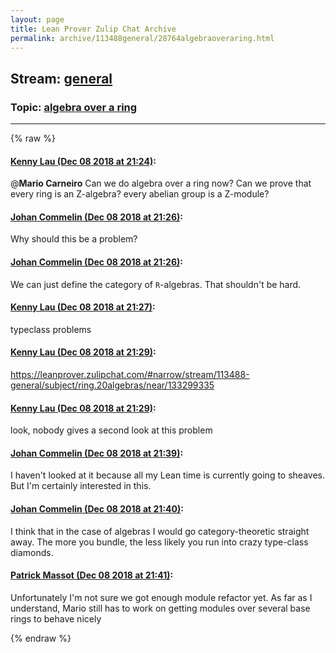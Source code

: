 ```yaml
---
layout: page
title: Lean Prover Zulip Chat Archive 
permalink: archive/113488general/28764algebraoveraring.html
---
```


## Stream: [general](index.html)
### Topic: [algebra over a ring](28764algebraoveraring.html)

---


{% raw %}
#### [ Kenny Lau (Dec 08 2018 at 21:24)](https://leanprover.zulipchat.com/#narrow/stream/113488-general/topic/algebra%20over%20a%20ring/near/151193725):
@**Mario Carneiro** Can we do algebra over a ring now? Can we prove that every ring is an Z-algebra? every abelian group is a Z-module?

#### [ Johan Commelin (Dec 08 2018 at 21:26)](https://leanprover.zulipchat.com/#narrow/stream/113488-general/topic/algebra%20over%20a%20ring/near/151193798):
Why should this be a problem?

#### [ Johan Commelin (Dec 08 2018 at 21:26)](https://leanprover.zulipchat.com/#narrow/stream/113488-general/topic/algebra%20over%20a%20ring/near/151193803):
We can just define the category of `R`-algebras. That shouldn't be hard.

#### [ Kenny Lau (Dec 08 2018 at 21:27)](https://leanprover.zulipchat.com/#narrow/stream/113488-general/topic/algebra%20over%20a%20ring/near/151193819):
typeclass problems

#### [ Kenny Lau (Dec 08 2018 at 21:29)](https://leanprover.zulipchat.com/#narrow/stream/113488-general/topic/algebra%20over%20a%20ring/near/151193921):
https://leanprover.zulipchat.com/#narrow/stream/113488-general/subject/ring.20algebras/near/133299335

#### [ Kenny Lau (Dec 08 2018 at 21:29)](https://leanprover.zulipchat.com/#narrow/stream/113488-general/topic/algebra%20over%20a%20ring/near/151193922):
look, nobody gives a second look at this problem

#### [ Johan Commelin (Dec 08 2018 at 21:39)](https://leanprover.zulipchat.com/#narrow/stream/113488-general/topic/algebra%20over%20a%20ring/near/151194214):
I haven't looked at it because all my Lean time is currently going to sheaves. But I'm certainly interested in this.

#### [ Johan Commelin (Dec 08 2018 at 21:40)](https://leanprover.zulipchat.com/#narrow/stream/113488-general/topic/algebra%20over%20a%20ring/near/151194240):
I think that in the case of algebras I would go category-theoretic straight away. The more you bundle, the less likely you run into crazy type-class diamonds.

#### [ Patrick Massot (Dec 08 2018 at 21:41)](https://leanprover.zulipchat.com/#narrow/stream/113488-general/topic/algebra%20over%20a%20ring/near/151194272):
Unfortunately I'm not sure we got enough module refactor yet. As far as I understand, Mario still has to work on getting modules over several base rings to behave nicely


{% endraw %}
